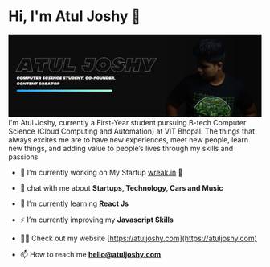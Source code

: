 # Hi, I'm Atul Joshy 👋  

<img src="./banner-img.png" alt="banner that says Monica Powell - software engineer, content creator and community organizer alongside a cartoon illustration of Monica">
I'm Atul Joshy, currently a First-Year student pursuing B-tech Computer Science (Cloud Computing and Automation) at VIT Bhopal. The things that always excites me are to have new experiences, meet new people, learn new things, and adding value to people’s lives through my skills and passions <br>

- 🚀 I’m currently working on My Startup <a href='https://wreak.in'>wreak.in</a> 🚀 

- 💬 chat with me about **Startups, Technology, Cars and Music**

- 🌱 I’m currently learning **React Js**

- ⚡ I’m currently improving my **Javascript Skills**

- 👨‍💻 Check out my website [https://atuljoshy.com](https://atuljoshy.com)

- 📫 How to reach me **hello@atuljoshy.com**


